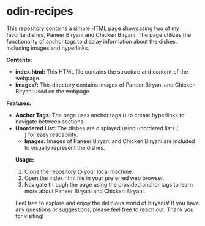 # odin-recipes

This repository contains a simple HTML page showcasing two of my favorite dishes, Paneer Biryani and Chicken Biryani. The page utilizes the functionality of anchor tags to display information about the dishes, including images and hyperlinks.

**Contents:**

- **index.html:** This HTML file contains the structure and content of the webpage.
- **images/:** This directory contains images of Paneer Biryani and Chicken Biryani used on the webpage.

**Features:**

- **Anchor Tags:** The page uses anchor tags (<a>) to create hyperlinks to navigate between sections.
- **Unordered List:** The dishes are displayed using unordered lists (<ul>) for easy readability.
- **Images:** Images of Paneer Biryani and Chicken Biryani are included to visually represent the dishes.

**Usage:**

1. Clone the repository to your local machine.
2. Open the index.html file in your preferred web browser.
3. Navigate through the page using the provided anchor tags to learn more about Paneer Biryani and Chicken Biryani.

Feel free to explore and enjoy the delicious world of biryanis! If you have any questions or suggestions, please feel free to reach out. Thank you for visiting!